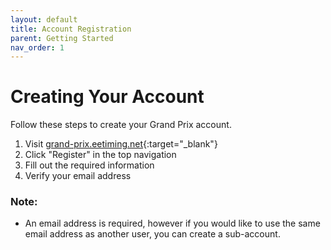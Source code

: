 ```yaml
---
layout: default
title: Account Registration
parent: Getting Started
nav_order: 1
---
```


# Creating Your Account

Follow these steps to create your Grand Prix account.

1. Visit [grand-prix.eetiming.net](http://grand-prix.eetiming.net){:target="_blank"}
2. Click "Register" in the top navigation
3. Fill out the required information
4. Verify your email address

### Note:
- An email address is required, however if you would like to use the same email address as another user, you can create a sub-account. 